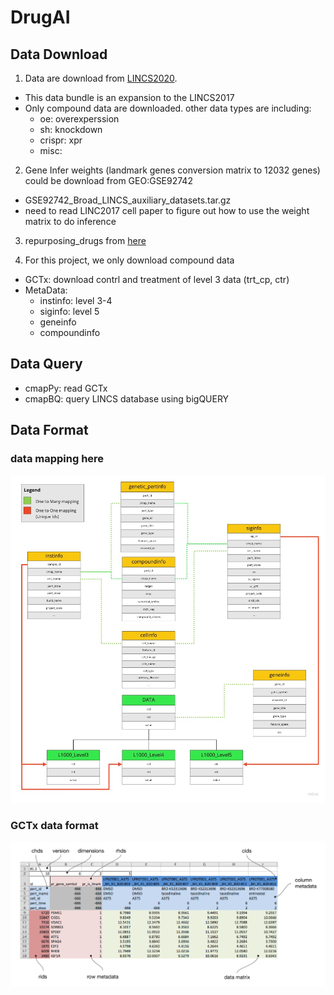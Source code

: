 # DrugAI


## Data Download

1. Data are download from [LINCS2020](https://clue.io/data/CMap2020#LINCS2020).

  - This data bundle is an expansion to the LINCS2017
  - Only compound data are downloaded. other data types are including:
    - oe: overexperssion
    - sh: knockdown
    - crispr: xpr
    - misc:

2. Gene Infer weights (landmark genes conversion matrix to 12032 genes) could be download from GEO:GSE92742

  - GSE92742_Broad_LINCS_auxiliary_datasets.tar.gz
  - need to read LINC2017 cell paper to figure out how to use the weight matrix to do inference


3. repurposing_drugs from [here](https://clue.io/data/REP#REP)

4. For this project, we only download compound data
  - GCTx: download contrl and treatment of level 3 data (trt_cp, ctr)
  - MetaData:
    - instinfo: level 3-4
    - siginfo: level 5
    - geneinfo
    - compoundinfo



## Data Query

- cmapPy: read GCTx
- cmapBQ: query LINCS database using bigQUERY


## Data Format
### data mapping here

![cmapBQ](notebook/assets/BQ_metadata_schema.jpg)


### GCTx data format

![GCTx](notebook/assets/GCT_mockup.png)

